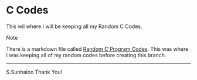 # C Codes

This wil where I will be keeping all my Random C Codes.

>[!note]
>There is a markdown file called [Random C Program Codes]().
>This was where I was keeping all of my random codes before creating this branch.

---

S.Sunhaloo
Thank You!
